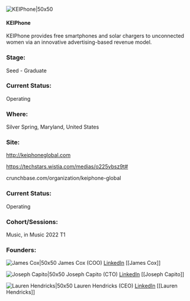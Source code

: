 

![KEIPhone|50x50](https://apimg.techstars.com/connect/images/image_files/6254a2481d115c14cc85f6a1/original/KeiPhone_Logo-01_%283%29_-_Lauren_Hendricks.png)

#### KEIPhone
KEIPhone provides free smartphones and solar chargers to unconnected women via an innovative advertising-based revenue model.

### Stage: 
Seed - Graduate 

### Current Status: 
Operating

### Where:
Silver Spring, Maryland, United States

### Site:
http://keiphoneglobal.com

https://techstars.wistia.com/medias/o225vbsz9t#

crunchbase.com/organization/keiphone-global

### Current Status: 
Operating

### Cohort/Sessions: 
Music, in Music 2022 T1

### Founders: 

![James Cox|50x50](https://www.f6s.com/content-resource/profiles/274667_th2.jpg) James Cox (COO) [LinkedIn](https://linkedin.com/in/jim-cox-3929852) [[James Cox]]

![Joseph Capito|50x50]() Joseph Capito (CTO) [LinkedIn](https://linkedin.com/in/capito-joseph-22324116) [[Joseph Capito]]

![Lauren Hendricks|50x50](https://apimg.techstars.com/connect/images/image_files/62823a81db2d3c0008d64d75/original/LAUREN_5291P_pp-FINISH_v2.jpg) Lauren Hendricks (CEO) [LinkedIn](https://linkedin.com/in/laurenkayhendricks) [[Lauren Hendricks]]



